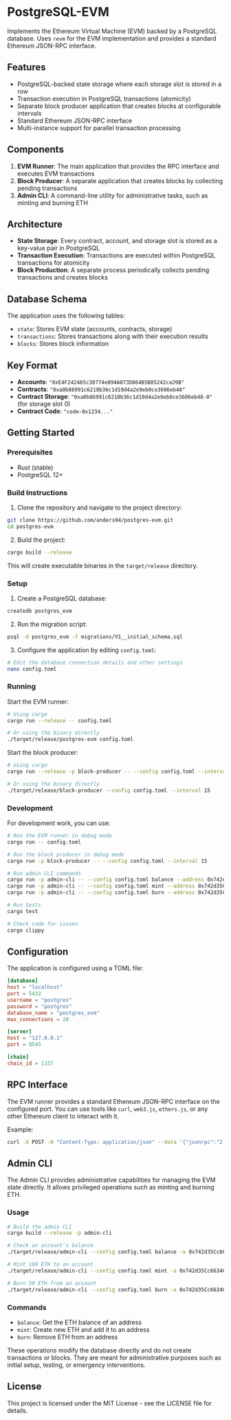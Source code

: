 # PostgreSQL-EVM

Implements the Ethereum Virtual Machine (EVM) backed by a PostgreSQL database. Uses `revm` for the EVM implementation and provides a standard Ethereum JSON-RPC interface.

## Features

- PostgreSQL-backed state storage where each storage slot is stored in a row
- Transaction execution in PostgreSQL transactions (atomicity)
- Separate block producer application that creates blocks at configurable intervals
- Standard Ethereum JSON-RPC interface
- Multi-instance support for parallel transaction processing

## Components

1. **EVM Runner**: The main application that provides the RPC interface and executes EVM transactions
2. **Block Producer**: A separate application that creates blocks by collecting pending transactions
3. **Admin CLI**: A command-line utility for administrative tasks, such as minting and burning ETH

## Architecture

- **State Storage**: Every contract, account, and storage slot is stored as a key-value pair in PostgreSQL
- **Transaction Execution**: Transactions are executed within PostgreSQL transactions for atomicity
- **Block Production**: A separate process periodically collects pending transactions and creates blocks

## Database Schema

The application uses the following tables:

- `state`: Stores EVM state (accounts, contracts, storage)
- `transactions`: Stores transactions along with their execution results
- `blocks`: Stores block information

## Key Format

- **Accounts**: `"0xE4F242485c30774e894A073D864B5B85242ca29B"`
- **Contracts**: `"0xa0b86991c6218b36c1d19d4a2e9eb0ce3606eb48"`
- **Contract Storage**: `"0xa0b86991c6218b36c1d19d4a2e9eb0ce3606eb48-0"` (for storage slot 0)
- **Contract Code**: `"code-0x1234..."`

## Getting Started

### Prerequisites

- Rust (stable)
- PostgreSQL 12+

### Build Instructions

1. Clone the repository and navigate to the project directory:

```bash
git clone https://github.com/anders94/postgres-evm.git
cd postgres-evm
```

2. Build the project:

```bash
cargo build --release
```

This will create executable binaries in the `target/release` directory.

### Setup

1. Create a PostgreSQL database:

```bash
createdb postgres_evm
```

2. Run the migration script:

```bash
psql -d postgres_evm -f migrations/V1__initial_schema.sql
```

3. Configure the application by editing `config.toml`:

```bash
# Edit the database connection details and other settings
nano config.toml
```

### Running

Start the EVM runner:

```bash
# Using cargo
cargo run --release -- config.toml

# Or using the binary directly
./target/release/postgres-evm config.toml
```

Start the block producer:

```bash
# Using cargo
cargo run --release -p block-producer -- --config config.toml --interval 15

# Or using the binary directly
./target/release/block-producer --config config.toml --interval 15
```

### Development

For development work, you can use:

```bash
# Run the EVM runner in debug mode
cargo run -- config.toml

# Run the block producer in debug mode
cargo run -p block-producer -- --config config.toml --interval 15

# Run admin CLI commands
cargo run -p admin-cli -- --config config.toml balance --address 0x742d35Cc6634C0532925a3b844Bc454e4438f44e
cargo run -p admin-cli -- --config config.toml mint --address 0x742d35Cc6634C0532925a3b844Bc454e4438f44e --amount 100
cargo run -p admin-cli -- --config config.toml burn --address 0x742d35Cc6634C0532925a3b844Bc454e4438f44e --amount 50

# Run tests
cargo test

# Check code for issues
cargo clippy
```

## Configuration

The application is configured using a TOML file:

```toml
[database]
host = "localhost"
port = 5432
username = "postgres"
password = "postgres"
database_name = "postgres_evm"
max_connections = 20

[server]
host = "127.0.0.1"
port = 8545

[chain]
chain_id = 1337
```

## RPC Interface

The EVM runner provides a standard Ethereum JSON-RPC interface on the configured port. You can use tools like `curl`, `web3.js`, `ethers.js`, or any other Ethereum client to interact with it.

Example:

```bash
curl -X POST -H "Content-Type: application/json" --data '{"jsonrpc":"2.0","method":"eth_blockNumber","params":[],"id":1}' http://localhost:8545
```

## Admin CLI

The Admin CLI provides administrative capabilities for managing the EVM state directly. It allows privileged operations such as minting and burning ETH.

### Usage

```bash
# Build the admin CLI
cargo build --release -p admin-cli

# Check an account's balance
./target/release/admin-cli --config config.toml balance -a 0x742d35Cc6634C0532925a3b844Bc454e4438f44e

# Mint 100 ETH to an account
./target/release/admin-cli --config config.toml mint -a 0x742d35Cc6634C0532925a3b844Bc454e4438f44e -e 100

# Burn 50 ETH from an account
./target/release/admin-cli --config config.toml burn -a 0x742d35Cc6634C0532925a3b844Bc454e4438f44e -e 50
```

### Commands

- `balance`: Get the ETH balance of an address
- `mint`: Create new ETH and add it to an address
- `burn`: Remove ETH from an address

These operations modify the database directly and do not create transactions or blocks. They are meant for administrative purposes such as initial setup, testing, or emergency interventions.

## License

This project is licensed under the MIT License - see the LICENSE file for details.